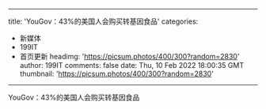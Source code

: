 
---
title: 'YouGov：43%的美国人会购买转基因食品'
categories: 
 - 新媒体
 - 199IT
 - 首页更新
headimg: 'https://picsum.photos/400/300?random=2830'
author: 199IT
comments: false
date: Thu, 10 Feb 2022 18:00:35 GMT
thumbnail: 'https://picsum.photos/400/300?random=2830'
---

<div>   
YouGov：43%的美国人会购买转基因食品  
</div>
            